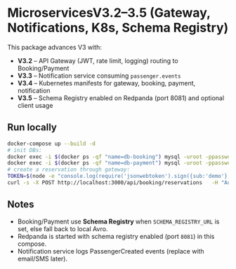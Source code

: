 # MicroservicesV3.2–3.5 (Gateway, Notifications, K8s, Schema Registry)

This package advances V3 with:
- **V3.2** – API Gateway (JWT, rate limit, logging) routing to Booking/Payment
- **V3.3** – Notification service consuming `passenger.events`
- **V3.4** – Kubernetes manifests for gateway, booking, payment, notification
- **V3.5** – Schema Registry enabled on Redpanda (port 8081) and optional client usage

## Run locally
```bash
docker-compose up --build -d
# init DBs:
docker exec -i $(docker ps -qf "name=db-booking") mysql -uroot -ppassword booking < db/booking.sql
docker exec -i $(docker ps -qf "name=db-payment") mysql -uroot -ppassword payment < db/payment.sql
# create a reservation through gateway:
TOKEN=$(node -e "console.log(require('jsonwebtoken').sign({sub:'demo'}, 'devsecret'))")
curl -s -X POST http://localhost:3000/api/booking/reservations   -H "Authorization: Bearer $TOKEN" -H "Content-Type: application/json"   -d '{"passenger_id":1,"flight_number":1001,"seat_number":"12A"}'
```

## Notes
- Booking/Payment use **Schema Registry** when `SCHEMA_REGISTRY_URL` is set, else fall back to local Avro.
- Redpanda is started with schema registry enabled (port `8081`) in this compose.
- Notification service logs PassengerCreated events (replace with email/SMS later).
